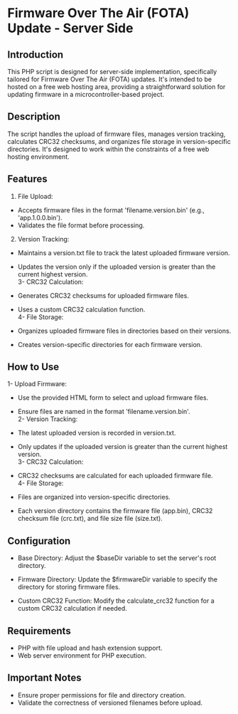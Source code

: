 # Firmware Over The Air (FOTA) Update - Server Side
## Introduction
This PHP script is designed for server-side implementation, specifically tailored for Firmware Over The Air (FOTA) updates. It's intended to be hosted on a free web hosting area, providing a straightforward solution for updating firmware in a microcontroller-based project.

## Description
The script handles the upload of firmware files, manages version tracking, calculates CRC32 checksums, and organizes file storage in version-specific directories. It's designed to work within the constraints of a free web hosting environment.

## Features
1. File Upload:

* Accepts firmware files in the format 'filename.version.bin' (e.g., 'app.1.0.0.bin').
* Validates the file format before processing.
2. Version Tracking:

* Maintains a version.txt file to track the latest uploaded firmware version.
* Updates the version only if the uploaded version is greater than the current highest version.<br>
3- CRC32 Calculation:

* Generates CRC32 checksums for uploaded firmware files.
* Uses a custom CRC32 calculation function.<br>
4- File Storage:

* Organizes uploaded firmware files in directories based on their versions.
* Creates version-specific directories for each firmware version.
## How to Use
1- Upload Firmware:

* Use the provided HTML form to select and upload firmware files.
* Ensure files are named in the format 'filename.version.bin'.<br> 
2- Version Tracking:

* The latest uploaded version is recorded in version.txt.
* Only updates if the uploaded version is greater than the current highest version.<br>
3- CRC32 Calculation:

* CRC32 checksums are calculated for each uploaded firmware file.<br>
4- File Storage:

* Files are organized into version-specific directories.
* Each version directory contains the firmware file (app.bin), CRC32 checksum file (crc.txt), and file size file (size.txt).
## Configuration
* Base Directory: Adjust the $baseDir variable to set the server's root directory.

* Firmware Directory: Update the $firmwareDir variable to specify the directory for storing firmware files.

* Custom CRC32 Function: Modify the calculate_crc32 function for a custom CRC32 calculation if needed.

## Requirements
* PHP with file upload and hash extension support.
* Web server environment for PHP execution.
## Important Notes
* Ensure proper permissions for file and directory creation.
* Validate the correctness of versioned filenames before upload.
